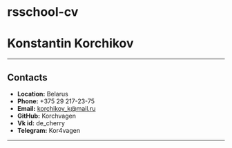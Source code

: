 # rsschool-cv
# Konstantin Korchikov
***
## Contacts
* **Location:** Belarus
* **Phone:** +375 29 217-23-75
* **Email:** korchikov_k@mail.ru
* **GitHub:** Korchvagen
* **Vk id:** de_cherry
* **Telegram:** Kor4vagen
***